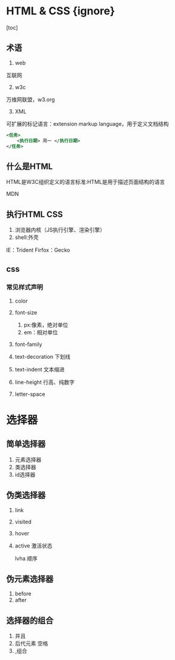# HTML & CSS {ignore}

[toc]

## 术语

1. web

互联网


2. w3c

万维网联盟，w3.org

3. XML

可扩展的标记语言：extension markup language，用于定义文档结构

```xml
<任务>
    <执行日期> 周一 </执行日期>
</任务>
```


## 什么是HTML

HTML是W3C组织定义的语言标准:HTML是用于描述页面结构的语言

MDN

## 执行HTML CSS

1. 浏览器内核（JS执行引擎、渲染引擎）
2. shell:外壳


IE：Trident
Firfox：Gecko


## css

### 常见样式声明
1. color
2. font-size
   1) px:像素，绝对单位
   2) em：相对单位

3. font-family
4. text-decoration 下划线
5. text-indent 文本缩进
6. line-height 行高、纯数字
7. letter-space 

# 选择器

## 简单选择器
1. 元素选择器
2. 类选择器
3. id选择器

## 伪类选择器

1. link
2. visited 
3. hover
4. active 激活状态
   
   lvha 顺序

## 伪元素选择器
1. before
2. after

## 选择器的组合
1. 并且
2. 后代元素 空格
3. ,组合

